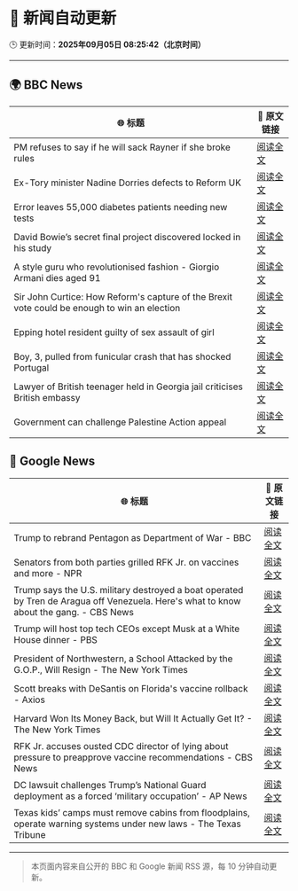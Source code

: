 # 🧠 新闻自动更新

🕒 更新时间：**2025年09月05日 08:25:42（北京时间）**

---

## 🌍 BBC News

| 🌐 标题 | 🔗 原文链接 |
|--------|-------------|
| PM refuses to say if he will sack Rayner if she broke rules | [阅读全文](https://www.bbc.com/news/articles/ce321d2n45vo?at_medium=RSS&at_campaign=rss) |
| Ex-Tory minister Nadine Dorries defects to Reform UK | [阅读全文](https://www.bbc.com/news/articles/cj9zld87y1go?at_medium=RSS&at_campaign=rss) |
| Error leaves 55,000 diabetes patients needing new tests | [阅读全文](https://www.bbc.com/news/articles/c4g7d3w7gdlo?at_medium=RSS&at_campaign=rss) |
| David Bowie’s secret final project discovered locked in his study | [阅读全文](https://www.bbc.com/news/articles/c3dpdpvj083o?at_medium=RSS&at_campaign=rss) |
| A style guru who revolutionised fashion - Giorgio Armani dies aged 91 | [阅读全文](https://www.bbc.com/news/articles/c90z02n04nwo?at_medium=RSS&at_campaign=rss) |
| Sir John Curtice: How Reform's capture of the Brexit vote could be enough to win an election | [阅读全文](https://www.bbc.com/news/articles/cwy853rj2kzo?at_medium=RSS&at_campaign=rss) |
| Epping hotel resident guilty of sex assault of girl | [阅读全文](https://www.bbc.com/news/articles/cde3w04jwjzo?at_medium=RSS&at_campaign=rss) |
| Boy, 3, pulled from funicular crash that has shocked Portugal | [阅读全文](https://www.bbc.com/news/articles/cgrqj7ydr0ko?at_medium=RSS&at_campaign=rss) |
| Lawyer of British teenager held in Georgia jail criticises British embassy | [阅读全文](https://www.bbc.com/news/articles/cvg43xxerlvo?at_medium=RSS&at_campaign=rss) |
| Government can challenge Palestine Action appeal | [阅读全文](https://www.bbc.com/news/articles/ckgejwx3grlo?at_medium=RSS&at_campaign=rss) |

## 📰 Google News

| 🌐 标题 | 🔗 原文链接 |
|--------|-------------|
| Trump to rebrand Pentagon as Department of War - BBC | [阅读全文](https://news.google.com/rss/articles/CBMiWkFVX3lxTE1ONnBHX3dFaTlQNE1wT1ptR0VuV19NV3RJRWZjeVYtbVFRYUlTeEdHSmltcEFCOVZsamlNZi02dl81cW1pdVA2MzVCNkp2VllKM3ZXeHgwaDIxZ9IBX0FVX3lxTE4tTUhlLTNDZDRtR3hPakJBLVB6cTJPMnhieGFpdGRRY3R5eHAxUFpmVldNdVdoYUEyYnJkRm5SaENselVkRkhGOVBHNS1jcWZuRUJjYWo0Y3NKbUFvU3lF?oc=5) |
| Senators from both parties grilled RFK Jr. on vaccines and more - NPR | [阅读全文](https://news.google.com/rss/articles/CBMirwFBVV95cUxPMGNBS0ZDUWgyT3BiV0RhMjFZWmNHNzJQYS1ZYXFLY0Vhdnp4VzJuN2ZmZFdVT0tZUi05cUY5cGNBLVNXVGM4YUNPUVgyNXA5eE9Ub3R6ZUoyYTRidUVBQjFudXFoZzVYa2tXaVo0Qzd6ZVlwSXhPcy0xSzJ3VGpsRDdpTXZXeDk5Vk0wQW15YUpiVFZrVk1lc24zM2ZtczN3WDJ2c0FWVkRRYkZHNVdR?oc=5) |
| Trump says the U.S. military destroyed a boat operated by Tren de Aragua off Venezuela. Here's what to know about the gang. - CBS News | [阅读全文](https://news.google.com/rss/articles/CBMiekFVX3lxTE83ZVpnZ1d6U1RrZEt0TlRYUlpxSHQyM3c5eF9TdTdJMGZQNGtNbDBSbzJnWkdoOWQ3ek5fMDdwQmhlMVU2b2RBVWdsY19yUlhZTFV2ci05czhoUTdacTBTQ0xPUzYtM3g2QkFZTUR6NExJOEpWLWhIbUhR0gF_QVVfeXFMTllucTdCeGVIeXZzUlFEcHdZMnRhSktFdlJoZjg0b1hTUWkyVmNiMERyUXRkS2x5TzhIVHlPUmhGT3ZVTmVTbkotcVZxWE5QUm0wcUxRRXV0Q3FDQ0hHQldCM3YtMURxZm11Wjg0NFB0ZHVoRkNQZEFJamxXclNiaw?oc=5) |
| Trump will host top tech CEOs except Musk at a White House dinner - PBS | [阅读全文](https://news.google.com/rss/articles/CBMipgFBVV95cUxQSEpSWUZScE9CY0VpbDk4Q2ZKOGMyRzJoc2JXN2cwUlphaFRsV1Vha1B0MzFtY1Fjdjd5Y1RERm5MQmNCVDBjamN2Vmk2Zl9LQmYwWHpLZS1scThpN0kzSldaZXlITE94Z09QU0R0OFY3Q0xpVTBpRXA3cmNLWk12aVo3UW1DamVGXzBEV2pEek9IM3V6TnRmQ083Yy0tQmU3ZDdEZkln0gGrAUFVX3lxTFBlWS10T3BJNHdJQ1d5cWFZUDBCUEhqalB1VTVDd3lRQUt0YjA4Q3pfcjFMd0dRY19ZN1JWWHdBaUtIazR0cHRtYUREYmlRYllEMzNGa18wc2t1V2kyc1FXemRINW9udGw3UTNJZmZ5TW0tNHRnSWw4end2T29VcGxSTnRXSUFuM1dNNG5GdURBbE4yak0zWVJjWW9aM3hlOGduLVVrZkRoZmx5TQ?oc=5) |
| President of Northwestern, a School Attacked by the G.O.P., Will Resign - The New York Times | [阅读全文](https://news.google.com/rss/articles/CBMifkFVX3lxTFBhZlVzVjBpLUxXRWV6RTZwRHBzLWgydWEwX1pBY3VlaVUtVVdUYnFKM0ZtTjh5b3VDR1A1bmE3MHJJb3NqWGhrYW9kMVl2WDV4SVhsd3prbjMzM0QtNjFxUTd3Yk45dWZQZmRRYmZ2QXdLNTUxV3hyeDQ0QjA3dw?oc=5) |
| Scott breaks with DeSantis on Florida's vaccine rollback - Axios | [阅读全文](https://news.google.com/rss/articles/CBMingFBVV95cUxON1llUTlHTENZd3gxUjJxaWtGSWNURjdtMHBRUVA5bHgwc1hzUWlfdTNVeFNuQVgzTU9CUk9rZ1dBVllpcFhRNHFrbU5Edi1vT0JUM2tfVDNNODU0ZWtySzJaSkR2bVFNVXp2YVdJcmtYVUZJNjJJemRJbld0OTRDMm95Qm1TQUp4bzY0bi1LUzNUbDd3ZHE4WGZoX2h6QQ?oc=5) |
| Harvard Won Its Money Back, but Will It Actually Get It? - The New York Times | [阅读全文](https://news.google.com/rss/articles/CBMioAFBVV95cUxOc2U1OTJrcEVVQnhyN29EQ1J4OXdQTFNjMzdfMnZSWGt2NkVYVXBmNkhvM0FLU09DUFBQdVFUTkQ0ZkV5blhZa2RWVGhJTGl0d0tJbDZONThhNUVhamppeTk0SjBrLVQ1T09yTGU3dHNIUEpfbExpOVRyai1RMmF4MU1vOVIwZHZKZUYtLVFrMnY0ZlRRQ3U4dUUzVTY0VWJi?oc=5) |
| RFK Jr. accuses ousted CDC director of lying about pressure to preapprove vaccine recommendations - CBS News | [阅读全文](https://news.google.com/rss/articles/CBMiekFVX3lxTE82RkhCeTF2bWtpZTl6RjZ6SVk4WlBjOFFBRGJhdkNhd3Z0QmRWdS1fM1dLbTktUjNVVU8wRFkyYmxtRElOVm1DX3FiWnlBY3RqSlJHZHZjNU1NSHJJNk9BSml2RHRzaVZFOFI3NVY4b2czdDZpTHhBZWdB0gF_QVVfeXFMTzQ3X2gydWVfY21ocGc3ZUFvT3VrQ2F1ZjVBcFYtVy1oVjBmU3EwUmFrOEotd0tqT3BoNWdhUTJkZ0U4LUdEdjIwbzFGX2V4bG04VzhwWGpJMFRHMVoyQnkxeEtGcDE1TlhTZmFGTEFTaG85cnRtc0xGYTF3Njd6WQ?oc=5) |
| DC lawsuit challenges Trump’s National Guard deployment as a forced ‘military occupation’ - AP News | [阅读全文](https://news.google.com/rss/articles/CBMiuwFBVV95cUxPcWhRQmxLRjhXQ0VzUTRxTGpPdmRkTnJXUm5LQm9qdzhKcDhDeUZVeW0welg3VkJqZzctTDV4dmFZbDV4Wk1yeHFHM0plcWdsNTlTeGpXcXQwb01velY1SlQyZ0hsSXM0U1BZTXF6MFRpQkVlZkt2cEdweTFubmJZanFMSnladDVPMlUyRFMzbi11UGp1RTVvTTBWalZFbWNhaVk5bVhLbnBZVDZMR3VwaUhnWU1hNU9UWHJz?oc=5) |
| Texas kids’ camps must remove cabins from floodplains, operate warning systems under new laws - The Texas Tribune | [阅读全文](https://news.google.com/rss/articles/CBMiekFVX3lxTE5OY2tsRWVyZ05IVnRzU1hMRS1iWTRLakVBNUI1YmoxQnEtQWRXTzdwcjZkM2NnejM4OGlLMnVJcVkzTFE3MzBPY0hCLXVacWJ2LTlJRi1vOWF0bTlqXzlyVmc4X1FBT0c1N1ZNVko5MmhuMkd5cEtsNG93?oc=5) |

---
> 本页面内容来自公开的 BBC 和 Google 新闻 RSS 源，每 10 分钟自动更新。